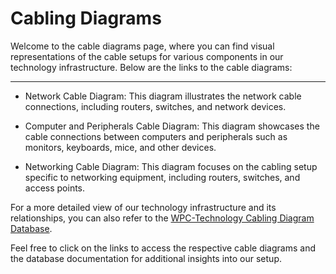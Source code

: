 # Cabling Diagrams

Welcome to the cable diagrams page, where you can find visual representations of the cable setups for various components in our technology infrastructure. Below are the links to the cable diagrams:

---

- Network Cable Diagram: This diagram illustrates the network cable connections, including routers, switches, and network devices.

- Computer and Peripherals Cable Diagram: This diagram showcases the cable connections between computers and peripherals such as monitors, keyboards, mice, and other devices.

- Networking Cable Diagram: This diagram focuses on the cabling setup specific to networking equipment, including routers, switches, and access points.

For a more detailed view of our technology infrastructure and its relationships, you can also refer to the [WPC-Technology Cabling Diagram Database](https://dbdocs.io/jackveney/WPC-Technology?view=relationships).

Feel free to click on the links to access the respective cable diagrams and the database documentation for additional insights into our setup.